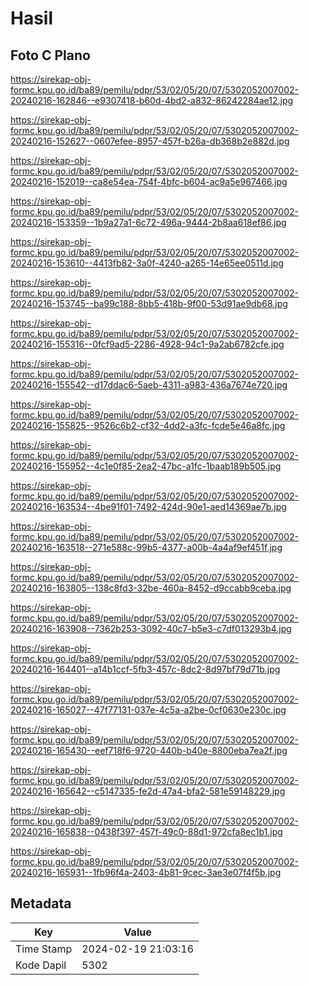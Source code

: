 # Hasil

## Foto C Plano

https://sirekap-obj-formc.kpu.go.id/ba89/pemilu/pdpr/53/02/05/20/07/5302052007002-20240216-162846--e9307418-b60d-4bd2-a832-86242284ae12.jpg

https://sirekap-obj-formc.kpu.go.id/ba89/pemilu/pdpr/53/02/05/20/07/5302052007002-20240216-152627--0607efee-8957-457f-b26a-db368b2e882d.jpg

https://sirekap-obj-formc.kpu.go.id/ba89/pemilu/pdpr/53/02/05/20/07/5302052007002-20240216-152019--ca8e54ea-754f-4bfc-b604-ac9a5e967466.jpg

https://sirekap-obj-formc.kpu.go.id/ba89/pemilu/pdpr/53/02/05/20/07/5302052007002-20240216-153359--1b9a27a1-6c72-496a-9444-2b8aa618ef86.jpg

https://sirekap-obj-formc.kpu.go.id/ba89/pemilu/pdpr/53/02/05/20/07/5302052007002-20240216-153610--4413fb82-3a0f-4240-a265-14e65ee0511d.jpg

https://sirekap-obj-formc.kpu.go.id/ba89/pemilu/pdpr/53/02/05/20/07/5302052007002-20240216-153745--ba99c188-8bb5-418b-9f00-53d91ae9db68.jpg

https://sirekap-obj-formc.kpu.go.id/ba89/pemilu/pdpr/53/02/05/20/07/5302052007002-20240216-155316--0fcf9ad5-2286-4928-94c1-9a2ab6782cfe.jpg

https://sirekap-obj-formc.kpu.go.id/ba89/pemilu/pdpr/53/02/05/20/07/5302052007002-20240216-155542--d17ddac6-5aeb-4311-a983-436a7674e720.jpg

https://sirekap-obj-formc.kpu.go.id/ba89/pemilu/pdpr/53/02/05/20/07/5302052007002-20240216-155825--9526c6b2-cf32-4dd2-a3fc-fcde5e46a8fc.jpg

https://sirekap-obj-formc.kpu.go.id/ba89/pemilu/pdpr/53/02/05/20/07/5302052007002-20240216-155952--4c1e0f85-2ea2-47bc-a1fc-1baab189b505.jpg

https://sirekap-obj-formc.kpu.go.id/ba89/pemilu/pdpr/53/02/05/20/07/5302052007002-20240216-163534--4be91f01-7492-424d-90e1-aed14369ae7b.jpg

https://sirekap-obj-formc.kpu.go.id/ba89/pemilu/pdpr/53/02/05/20/07/5302052007002-20240216-163518--271e588c-99b5-4377-a00b-4a4af9ef451f.jpg

https://sirekap-obj-formc.kpu.go.id/ba89/pemilu/pdpr/53/02/05/20/07/5302052007002-20240216-163805--138c8fd3-32be-460a-8452-d9ccabb9ceba.jpg

https://sirekap-obj-formc.kpu.go.id/ba89/pemilu/pdpr/53/02/05/20/07/5302052007002-20240216-163908--7362b253-3092-40c7-b5e3-c7df013293b4.jpg

https://sirekap-obj-formc.kpu.go.id/ba89/pemilu/pdpr/53/02/05/20/07/5302052007002-20240216-164401--a14b1ccf-5fb3-457c-8dc2-8d97bf79d71b.jpg

https://sirekap-obj-formc.kpu.go.id/ba89/pemilu/pdpr/53/02/05/20/07/5302052007002-20240216-165027--47f77131-037e-4c5a-a2be-0cf0630e230c.jpg

https://sirekap-obj-formc.kpu.go.id/ba89/pemilu/pdpr/53/02/05/20/07/5302052007002-20240216-165430--eef718f6-9720-440b-b40e-8800eba7ea2f.jpg

https://sirekap-obj-formc.kpu.go.id/ba89/pemilu/pdpr/53/02/05/20/07/5302052007002-20240216-165642--c5147335-fe2d-47a4-bfa2-581e59148229.jpg

https://sirekap-obj-formc.kpu.go.id/ba89/pemilu/pdpr/53/02/05/20/07/5302052007002-20240216-165838--0438f397-457f-49c0-88d1-972cfa8ec1b1.jpg

https://sirekap-obj-formc.kpu.go.id/ba89/pemilu/pdpr/53/02/05/20/07/5302052007002-20240216-165931--1fb96f4a-2403-4b81-9cec-3ae3e07f4f5b.jpg


## Metadata

| Key        | Value               |
| ---------- | ------------------- |
| Time Stamp | 2024-02-19 21:03:16 |
| Kode Dapil | 5302                |



